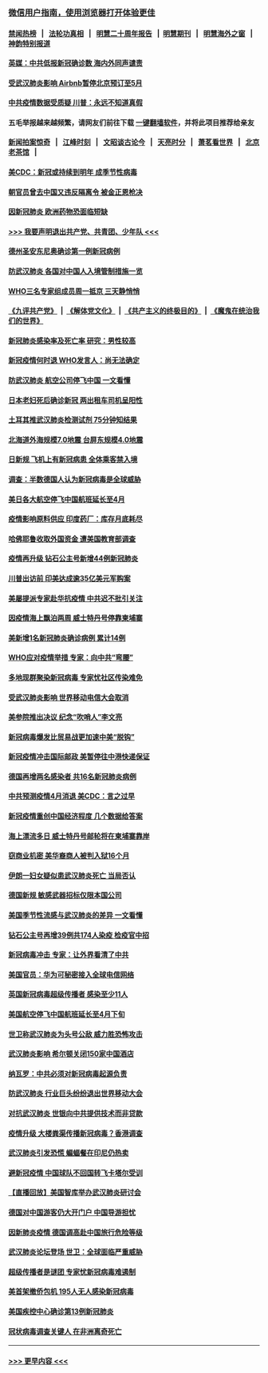 ### [微信用户指南，使用浏览器打开体验更佳](https://github.com/gfw-breaker/banned-news1/blob/master/indexes/wechat-guide.md?t=0)
#### [禁闻热榜](热点新闻.md?t=0)  &nbsp;&nbsp;|&nbsp;&nbsp; [法轮功真相](https://github.com/gfw-breaker/truth/blob/master/README.md?t=0) &nbsp;&nbsp;|&nbsp;&nbsp; [明慧二十周年报告](https://github.com/gfw-breaker/mh-reports/blob/master/README.md?t=0) &nbsp;&nbsp;|&nbsp;&nbsp;[明慧期刊](https://github.com/gfw-breaker/mh-qikan) &nbsp;&nbsp;|&nbsp;&nbsp; [明慧海外之窗](https://github.com/gfw-breaker/mh-news/blob/master/README.md?t=0) &nbsp;&nbsp;|&nbsp;&nbsp; [神韵特别报道](https://github.com/gfw-breaker/mh-news/blob/master/shenyun.md?t=0)
#### [英媒：中共低报新冠确诊数 海内外同声谴责](../pages/nsc418/n11867421.md?t=02140944) 
#### [受武汉肺炎影响 Airbnb暂停北京预订至5月](../pages/nsc418/n11867428.md?t=02140944) 
#### [中共疫情数据受质疑 川普：永远不知道真假](../pages/nsc418/n11867195.md?t=02140944) 
#### 五毛举报越来越频繁，请网友们前往下载 [一键翻墙软件](https://github.com/gfw-breaker/ssr-accounts)，并将此项目推荐给亲友
#### [新闻拍案惊奇](https://github.com/gfw-breaker/banned-news1/blob/master/pages/link4.md) &nbsp;&nbsp;|&nbsp;&nbsp; [江峰时刻](https://github.com/gfw-breaker/banned-news1/blob/master/pages/link4.md) &nbsp;&nbsp;|&nbsp;&nbsp; [文昭谈古论今](https://github.com/gfw-breaker/banned-news1/blob/master/pages/link4.md) &nbsp;&nbsp;|&nbsp;&nbsp; [天亮时分](https://github.com/gfw-breaker/banned-news1/blob/master/pages/link4.md) &nbsp;&nbsp;|&nbsp;&nbsp; [萧茗看世界](https://github.com/gfw-breaker/banned-news1/blob/master/pages/link4.md) &nbsp;&nbsp;|&nbsp;&nbsp; [北京老茶馆](https://github.com/gfw-breaker/banned-news1/blob/master/pages/link4.md) &nbsp;&nbsp;|&nbsp;&nbsp; 
#### [美CDC：新冠或持续到明年 成季节性病毒](../pages/nsc418/n11867279.md?t=02140944) 
#### [朝官员曾去中国又违反隔离令 被金正恩枪决](../pages/nsc418/n11867087.md?t=02140944) 
#### [因新冠肺炎 欧洲药物恐面临短缺](../pages/nsc418/n11867036.md?t=02140944) 
#### [>>> 我要声明退出共产党、共青团、少年队 <<<](https://github.com/begood0513/goodnews/blob/master/quit/letter.md) 
#### [德州圣安东尼奥确诊第一例新冠病例](../pages/nsc418/n11867194.md?t=02140944) 
#### [防武汉肺炎 各国对中国人入境管制措施一览](../pages/nsc418/n11838726.md?t=02140944) 
#### [WHO三名专家组成员周一抵京 三天静悄悄](../pages/nsc418/n11866947.md?t=02140944) 
#### [《九评共产党》](https://github.com/begood0513/9ping.md/blob/master/README.md) &nbsp;|&nbsp; [《解体党文化》](../../../../jtdwh.md/blob/master/README.md)  &nbsp;|&nbsp; [《共产主义的终极目的》](../../../../gczydzjmd.md/blob/master/README.md) &nbsp;|&nbsp; [《魔鬼在统治我们的世界》](../../../../mgztzwmdsj.md/blob/master/README.md) 
#### [新冠肺炎感染率及死亡率 研究：男性较高](../pages/nsc418/n11866956.md?t=02140944) 
#### [新冠疫情何时退 WHO发言人：尚无法确定](../pages/nsc418/n11866864.md?t=02140944) 
#### [防武汉肺炎 航空公司停飞中国 一文看懂](../pages/nsc418/n11866800.md?t=02140944) 
#### [日本老妇死后确诊新冠 两出租车司机呈阳性](../pages/nsc418/n11866755.md?t=02140944) 
#### [土耳其推武汉肺炎检测试剂 75分钟知结果](../pages/nsc418/n11866520.md?t=02140944) 
#### [北海道外海规模7.0地震 台屏东规模4.0地震](../pages/nsc418/n11866262.md?t=02140944) 
#### [日新规 飞机上有新冠病患 全体乘客禁入境](../pages/nsc418/n11866233.md?t=02140944) 
#### [调查：半数德国人认为新冠病毒是全球威胁](../pages/nsc418/n11866687.md?t=02140944) 
#### [美日各大航空停飞中国航班延长至4月](../pages/nsc418/n11865980.md?t=02140944) 
#### [疫情影响原料供应 印度药厂：库存月底耗尽](../pages/nsc418/n11865151.md?t=02140944) 
#### [哈佛耶鲁收取外国资金 遭美国教育部调查](../pages/nsc418/n11864950.md?t=02140944) 
#### [疫情再升级 钻石公主号新增44例新冠肺炎](../pages/nsc418/n11865033.md?t=02140944) 
#### [川普出访前 印美达成逾35亿美元军购案](../pages/nsc418/n11865444.md?t=02140944) 
#### [美屡提派专家赴华抗疫情 中共迟不批引关注](../pages/nsc418/n11864719.md?t=02140944) 
#### [因疫情海上飘泊两周 威士特丹号停靠柬埔寨](../pages/nsc418/n11865007.md?t=02140944) 
#### [美新增1名新冠肺炎确诊病例 累计14例](../pages/nsc418/n11864893.md?t=02140944) 
#### [WHO应对疫情举措 专家：向中共“弯腰”](../pages/nsc418/n11864727.md?t=02140944) 
#### [多地现群聚染新冠病毒 专家忧社区传染难免](../pages/nsc418/n11864715.md?t=02140944) 
#### [受武汉肺炎影响 世界移动电信大会取消](../pages/nsc418/n11864629.md?t=02140944) 
#### [美参院推出决议 纪念“吹哨人”李文亮](../pages/nsc418/n11863852.md?t=02140944) 
#### [新冠病毒爆发比贸易战更加速中美“脱钩”](../pages/nsc418/n11864470.md?t=02140944) 
#### [新冠疫情冲击国际邮政 美暂停往中港快递保证](../pages/nsc418/n11864207.md?t=02140944) 
#### [德国再增两名感染者 共16名新冠肺炎病例](../pages/nsc418/n11864293.md?t=02140944) 
#### [中共预测疫情4月消退 美CDC：言之过早](../pages/nsc418/n11864310.md?t=02140944) 
#### [新冠疫情重创中国经济程度 几个数据给答案](../pages/nsc418/n11864203.md?t=02140944) 
#### [海上漂流多日 威士特丹号邮轮将在柬埔寨靠岸](../pages/nsc418/n11864029.md?t=02140944) 
#### [窃商业机密 美华裔商人被判入狱16个月](../pages/nsc418/n11863911.md?t=02140944) 
#### [伊朗一妇女疑似患武汉肺炎死亡 当局否认](../pages/nsc418/n11863650.md?t=02140944) 
#### [德国新规 敏感武器招标仅限本国公司](../pages/nsc418/n11863509.md?t=02140944) 
#### [美国季节性流感与武汉肺炎的差异 一文看懂](../pages/nsc418/n11862428.md?t=02140944) 
#### [钻石公主号再增39例共174人染疫 检疫官中招](../pages/nsc418/n11862422.md?t=02140944) 
#### [新冠病毒冲击 专家：让外界看清了中共](../pages/nsc418/n11862280.md?t=02140944) 
#### [美国官员：华为可秘密接入全球电信网络](../pages/nsc418/n11862122.md?t=02140944) 
#### [英国新冠病毒超级传播者 感染至少11人](../pages/nsc418/n11862023.md?t=02140944) 
#### [美国航空停飞中国航班延长至4月下旬](../pages/nsc418/n11861970.md?t=02140944) 
#### [世卫称武汉肺炎为头号公敌 威力胜恐怖攻击](../pages/nsc418/n11861982.md?t=02140944) 
#### [武汉肺炎影响 希尔顿关闭150家中国酒店](../pages/nsc418/n11859887.md?t=02140944) 
#### [纳瓦罗：中共必须对新冠病毒起源负责](../pages/nsc418/n11861810.md?t=02140944) 
#### [防武汉肺炎 行业巨头纷纷退出世界移动大会](../pages/nsc418/n11861795.md?t=02140944) 
#### [对抗武汉肺炎 世银向中共提供技术而非贷款](../pages/nsc418/n11861652.md?t=02140944) 
#### [疫情升级 大楼粪渠传播新冠病毒？香港调查](../pages/nsc418/n11861556.md?t=02140944) 
#### [武汉肺炎引发恐慌 蝙蝠餐在印尼仍热卖](../pages/nsc418/n11861352.md?t=02140944) 
#### [避新冠疫情 中国球队不回国转飞卡塔尔受训](../pages/nsc418/n11861447.md?t=02140944) 
#### [【直播回放】美国智库举办武汉肺炎研讨会](../pages/nsc418/n11859838.md?t=02140944) 
#### [德国对中国游客仍大开门户 中国导游担忧](../pages/nsc418/n11861144.md?t=02140944) 
#### [因新肺炎疫情 德国调高赴中国旅行危险等级](../pages/nsc418/n11861064.md?t=02140944) 
#### [武汉肺炎论坛登场 世卫：全球面临严重威胁](../pages/nsc418/n11860999.md?t=02140944) 
#### [超级传播者是谜团 专家忧新冠病毒难遏制](../pages/nsc418/n11859686.md?t=02140944) 
#### [美首架撤侨包机 195人无人感染新冠病毒](../pages/nsc418/n11859908.md?t=02140944) 
#### [美国疾控中心确诊第13例新冠肺炎](../pages/nsc418/n11859966.md?t=02140944) 
#### [冠状病毒调查关键人 在非洲离奇死亡](../pages/nsc418/n11859798.md?t=02140944) 

----
#### [ >>> 更早内容 <<< ](../indexes/nsc418-earlier.md)
